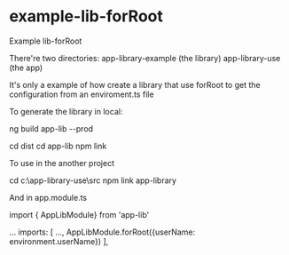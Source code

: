 # example-lib-forRoot
Example lib-forRoot

There're two directories:
app-library-example (the library)
app-library-use  (the app)

It's only a example of how create a library that use forRoot to get the configuration from an enviroment.ts file

To generate the library in local:

ng build app-lib --prod

cd dist
cd app-lib
npm link

To use in the another project

cd c:\app-library-use\src
npm link app-library

And in app.module.ts

   import { AppLibModule} from 'app-lib'

   ...
   imports: [ 
      ...,
      AppLibModule.forRoot({userName: environment.userName})
  ],

